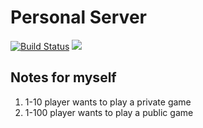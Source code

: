 # Personal Server
[![Build Status](https://travis-ci.org/lijiaqigreat/personal_server.svg?branch=master)](https://travis-ci.org/lijiaqigreat/personal_server)
[![](https://dockerbuildbadges.quelltext.eu/status.svg?organization=lijiaqigreat&repository=personal_server)](https://cloud.docker.com/repository/docker/lijiaqigreat/personal_server/builds)
##

## Notes for myself

1. 1-10 player wants to play a private game
2. 1-100 player wants to play a public game

